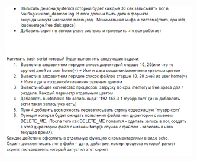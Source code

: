 ![Иллюстрация к проекту](https://github.com/Engelko/DevOps_course/blob/main/Bash_scripts/HW-6/Task%20hw6.png?raw=true)
